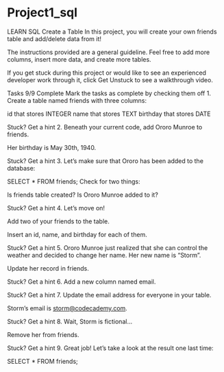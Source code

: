 # Project1_sql
LEARN SQL
Create a Table
In this project, you will create your own friends table and add/delete data from it!

The instructions provided are a general guideline. Feel free to add more columns, insert more data, and create more tables.

If you get stuck during this project or would like to see an experienced developer work through it, click Get Unstuck to see a walkthrough video.

Tasks
9/9 Complete
Mark the tasks as complete by checking them off
1.
Create a table named friends with three columns:

id that stores INTEGER
name that stores TEXT
birthday that stores DATE

Stuck? Get a hint
2.
Beneath your current code, add Ororo Munroe to friends.

Her birthday is May 30th, 1940.


Stuck? Get a hint
3.
Let’s make sure that Ororo has been added to the database:

SELECT * 
FROM friends;
Check for two things:

Is friends table created?
Is Ororo Munroe added to it?

Stuck? Get a hint
4.
Let’s move on!

Add two of your friends to the table.

Insert an id, name, and birthday for each of them.


Stuck? Get a hint
5.
Ororo Munroe just realized that she can control the weather and decided to change her name. Her new name is “Storm”.

Update her record in friends.


Stuck? Get a hint
6.
Add a new column named email.


Stuck? Get a hint
7.
Update the email address for everyone in your table.

Storm’s email is storm@codecademy.com.


Stuck? Get a hint
8.
Wait, Storm is fictional…

Remove her from friends.


Stuck? Get a hint
9.
Great job! Let’s take a look at the result one last time:

SELECT * 
FROM friends;
